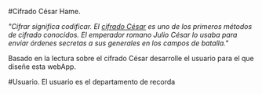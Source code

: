 #Cifrado César Hame.

_"Cifrar significa codificar. El [cifrado César](https://en.wikipedia.org/wiki/Caesar_cipher) es uno de los primeros métodos de cifrado conocidos. El emperador romano Julio César lo usaba para enviar órdenes secretas a sus generales en los campos de batalla."_

Basado en la lectura sobre el cifrado César desarrolle el usuario para el que diseñe esta webApp. 

#Usuario. 
El usuario es el departamento de recorda
